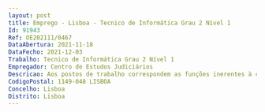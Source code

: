 ```yaml
--- 
layout: post
title: Emprego - Lisboa - Tecnico de Informática Grau 2 Nível 1
Id: 91943
Ref: OE202111/0467
DataAbertura: 2021-11-18
DataFecho: 2021-12-03
Trabalho: Tecnico de Informática Grau 2 Nível 1
Empregador: Centro de Estudos Judiciários
Descricao: Aos postos de trabalho correspondem as funções inerentes à carreira e categoria de técnico de informática, tal como descrito no artigo 3.º da Portaria n.º 358 2002, de 3 de abril, e, em concreto, funções de gestão de plataformas de formação a distância (preferencialmente Moodle), de captura e edição de som, imagem e vídeo, e de desenvolvimento em ambiente Web, a exercer na Divisão de Informática e Multimédia.
CodigoPostal: 1149-048 LISBOA
Concelho: Lisboa
Distrito: Lisboa
--- 
```

